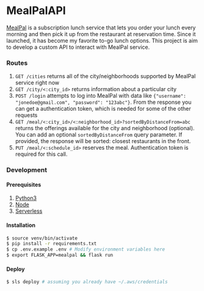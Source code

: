 # MealPalAPI
[MealPal](mealpal.com) is a subscription lunch service that lets you order your lunch every morning and then pick it up from the restaurant at reservation time. Since it launched, it has become my favorite to-go lunch options. This project is aim to develop a custom API to interact with MealPal service.

### Routes
1. `GET /cities` returns all of the city/neighborhoods supported by MealPal service right now
2. `GET /city/<:city_id>` returns information about a particular city
3. `POST /login` attempts to log into MealPal with data like `{"username": "jonedoe@gmail.com", "password": "123abc"}`. From the response you can get a authentication token, which is needed for some of the other requests
4. `GET /meal/<:city_id>/<:neighborhood_id>?sortedByDistanceFrom=abc` returns the offerings available for the city and neighborhood (optional). You can add an optional `sortedByDistanceFrom` query parameter. If provided, the response will be sorted: closest restaurants in the front. 
4. `PUT /meal/<:schedule_id>` reserves the meal. Authentication token is required for this call.

### Development
#### Prerequisites
1. [Python3](https://www.python.org/downloads/)
2. [Node](https://nodejs.org/en/)
3. [Serverless](https://serverless.com)

#### Installation
```bash
$ source venv/bin/activate
$ pip install -r requirements.txt
$ cp .env.example .env # Modify environment variables here
$ export FLASK_APP=mealpal && flask run
```

#### Deploy
```bash
$ sls deploy # assuming you already have ~/.aws/credentials
```
